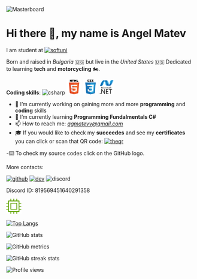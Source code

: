 ![Masterboard](https://image.jimcdn.com/app/cms/image/transf/none/path/sc450581ea0a9abd9/backgroundarea/i4e8c91778c3d459c/version/1489131194/image.gif)
# Hi there 👋, my name is **Angel Matev**
I am student at [<img src='https://softuni.bg/content/images/svg-logos/software-university-logo.svg' alt='softuni' height='40'>](https://softuni.bg/)

Born and raised in *Bulgaria* :bulgaria: but live in the *United States* :us:
Dedicated to learning **tech** and **motorcycling** :motorcycle:.

**Coding skills**: <img src='https://ih0.redbubble.net/image.416412087.0587/pp,550x550.jpg' alt='csharp' height='40'>  <img src ='https://raw.githubusercontent.com/devicons/devicon/master/icons/html5/html5-original-wordmark.svg' alt='html5' height='40'> <img src='https://raw.githubusercontent.com/devicons/devicon/master/icons/css3/css3-original-wordmark.svg' atl='css' height="40"> <img src='https://raw.githubusercontent.com/devicons/devicon/master/icons/dot-net/dot-net-original-wordmark.svg' alt='netcore' height="40">

- 🔭 I’m currently working on gaining more and more **programming** and **coding** skills 
- 🌱 I’m currently learning **Programming Fundalmentals C#** 
- 📫 How to reach me: *agmatevv@gmail.com*
- :mortar_board: If you would like to check my **succeedes** and see my **certificates**  you can click or scan that QR code: [<img src='https://softuni.bg/Files/Certificates/214/124121.jpeg' alt='theqr' height="60">](https://softuni.bg/certificates/details/124121/8a73dce2)

-:keyboard: To check my source codes click on the GitHub logo.

More contacts:

[<img src='https://cdn.jsdelivr.net/npm/simple-icons@3.0.1/icons/github.svg' alt='github' height='40'>](https://github.com/achkatam)  [<img src='https://cdn.jsdelivr.net/npm/simple-icons@3.0.1/icons/dev-dot-to.svg' alt='dev' height='40'>](https://dev.to/achkatam)  <img src='https://cdn.jsdelivr.net/npm/simple-icons@3.0.1/icons/discord.svg' alt='discord' height='40'>

Discord ID: 819569451640291358

<a href='https://docs.github.com/en/developers'><img src='https://raw.githubusercontent.com/acervenky/animated-github-badges/master/assets/devbadge.gif' width='40' height='40'></a> 


[![Top Langs](https://github-readme-stats.vercel.app/api/top-langs/?username=achkatam)](https://github.com/anuraghazra/github-readme-stats)

![GitHub stats](https://github-readme-stats.vercel.app/api?username=achkatam&show_icons=true)  

![GitHub metrics](https://metrics.lecoq.io/achkatam)  

![GitHub streak stats](https://github-readme-streak-stats.herokuapp.com/?user=achkatam)  

![Profile views](https://gpvc.arturio.dev/achkatam)  
